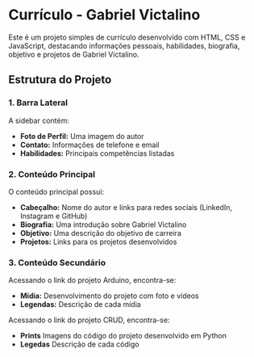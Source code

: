 # Currículo - Gabriel Victalino

Este é um projeto simples de currículo desenvolvido com HTML, CSS e JavaScript, destacando informações pessoais, habilidades, biografia, objetivo e projetos de Gabriel Victalino.

## Estrutura do Projeto

### **1. Barra Lateral**
A sidebar contém:
- **Foto de Perfil:** Uma imagem do autor
- **Contato:** Informações de telefone e email
- **Habilidades:** Principais competências listadas

### **2. Conteúdo Principal**
O conteúdo principal possui:
- **Cabeçalho:** Nome do autor e links para redes sociais (LinkedIn, Instagram e GitHub)
- **Biografia:** Uma introdução sobre Gabriel Victalino
- **Objetivo:** Uma descrição do objetivo de carreira
- **Projetos:** Links para os projetos desenvolvidos

### **3. Conteúdo Secundário**
Acessando o link do projeto Arduino, encontra-se:
- **Mídia:** Desenvolvimento do projeto com foto e vídeos
- **Legendas:** Descrição de cada mídia

Acessando o link do projeto CRUD, encontra-se:
- **Prints** Imagens do código do projeto desenvolvido em Python
- **Legedas** Descrição de cada código

